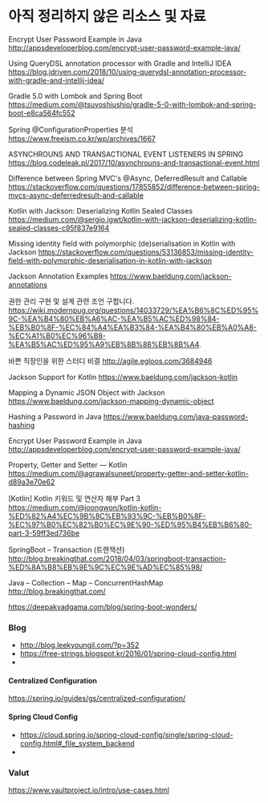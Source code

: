 # 아직 정리하지 않은 리소스 및 자료
Encrypt User Password Example in Java
http://appsdeveloperblog.com/encrypt-user-password-example-java/

Using QueryDSL annotation processor with Gradle and IntelliJ IDEA
https://blog.jdriven.com/2018/10/using-querydsl-annotation-processor-with-gradle-and-intellij-idea/

Gradle 5.0 with Lombok and Spring Boot
https://medium.com/@tsuyoshiushio/gradle-5-0-with-lombok-and-spring-boot-e8ca564fc552


Spring @ConfigurationProperties 분석
https://www.freeism.co.kr/wp/archives/1667



ASYNCHROUNS AND TRANSACTIONAL EVENT LISTENERS IN SPRING
https://blog.codeleak.pl/2017/10/asynchrouns-and-transactional-event.html

Difference between Spring MVC's @Async, DeferredResult and Callable
https://stackoverflow.com/questions/17855852/difference-between-spring-mvcs-async-deferredresult-and-callable

Kotlin with Jackson: Deserializing Kotlin Sealed Classes
https://medium.com/@sergio.igwt/kotlin-with-jackson-deserializing-kotlin-sealed-classes-c95f837e9164

Missing identity field with polymorphic (de)serialisation in Kotlin with Jackson
https://stackoverflow.com/questions/53136853/missing-identity-field-with-polymorphic-deserialisation-in-kotlin-with-jackson

Jackson Annotation Examples
https://www.baeldung.com/jackson-annotations

권한 관리 구현 및 설계 관련 조언 구합니다.
https://wiki.modernpug.org/questions/14033729/%EA%B6%8C%ED%95%9C-%EA%B4%80%EB%A6%AC-%EA%B5%AC%ED%98%84-%EB%B0%8F-%EC%84%A4%EA%B3%84-%EA%B4%80%EB%A0%A8-%EC%A1%B0%EC%96%B8-%EA%B5%AC%ED%95%A9%EB%8B%88%EB%8B%A4.

바쁜 직장인을 위한 스터디 비결
http://agile.egloos.com/3684946

Jackson Support for Kotlin
https://www.baeldung.com/jackson-kotlin

Mapping a Dynamic JSON Object with Jackson
https://www.baeldung.com/jackson-mapping-dynamic-object

Hashing a Password in Java
https://www.baeldung.com/java-password-hashing

Encrypt User Password Example in Java
http://appsdeveloperblog.com/encrypt-user-password-example-java/


Property, Getter and Setter — Kotlin
https://medium.com/@agrawalsuneet/property-getter-and-setter-kotlin-d89a3e70e62

[Kotlin] Kotlin 키워드 및 연산자 해부 Part 3
https://medium.com/@joongwon/kotlin-kotlin-%ED%82%A4%EC%9B%8C%EB%93%9C-%EB%B0%8F-%EC%97%B0%EC%82%B0%EC%9E%90-%ED%95%B4%EB%B6%80-part-3-59ff3ed736be

SpringBoot – Transaction (트랜잭션)
http://blog.breakingthat.com/2018/04/03/springboot-transaction-%ED%8A%B8%EB%9E%9C%EC%9E%AD%EC%85%98/

Java – Collection – Map – ConcurrentHashMap
http://blog.breakingthat.com/

https://deepakvadgama.com/blog/spring-boot-wonders/

### Blog

- http://blog.leekyoungil.com/?p=352
- https://free-strings.blogspot.kr/2016/01/spring-cloud-config.html
- ​



#### Centralized Configuration

https://spring.io/guides/gs/centralized-configuration/

#### Spring Cloud Config

- https://cloud.spring.io/spring-cloud-config/single/spring-cloud-config.html#_file_system_backend
- ​

### Valut

https://www.vaultproject.io/intro/use-cases.html
